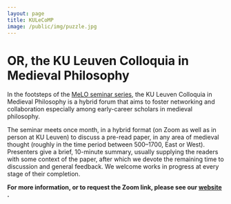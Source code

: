 ```yaml
---
layout: page
title: KULeCoMP
image: /public/img/puzzle.jpg
---
```



# OR, the KU Leuven Colloquia in Medieval Philosophy


In the footsteps of the <a href = "https://meloseminar.wordpress.com" target="_blank"> MeLO seminar series</a>, the KU Leuven Colloquia in Medieval Philosophy is a hybrid forum that aims to foster networking and collaboration especially among early-career scholars in medieval philosophy.

The seminar meets once month, in a hybrid format (on Zoom as well as in person at KU Leuven) to discuss a pre-read paper, in any area of medieval thought (roughly in the time period between 500–1700, East or West). Presenters give a brief, 10-minute summary, usually supplying the readers with some context of the paper, after which we devote the remaining time to discussion and general feedback. We welcome works in progress at every stage of their completion.

__For more information, or to request the Zoom link, please see our <a href = "https://kulecomp.wordpress.com" target = "_blank"> website </a>.__
